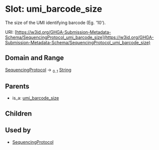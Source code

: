 
# Slot: umi_barcode_size


The size of the UMI identifying barcode (Eg. '10').

URI: [https://w3id.org/GHGA-Submission-Metadata-Schema/SequencingProtocol_umi_barcode_size](https://w3id.org/GHGA-Submission-Metadata-Schema/SequencingProtocol_umi_barcode_size)


## Domain and Range

[SequencingProtocol](SequencingProtocol.md) &#8594;  <sub>0..1</sub> [String](types/String.md)

## Parents

 *  is_a: [umi_barcode_size](umi_barcode_size.md)

## Children


## Used by

 * [SequencingProtocol](SequencingProtocol.md)
